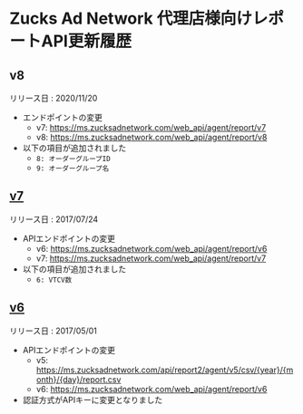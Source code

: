 # Zucks Ad Network 代理店様向けレポートAPI更新履歴

## v8

リリース日 : 2020/11/20

* エンドポイントの変更
    * v7: https://ms.zucksadnetwork.com/web_api/agent/report/v7
    * v8: https://ms.zucksadnetwork.com/web_api/agent/report/v8
* 以下の項目が追加されました
    * `8: オーダーグループID`
    * `9: オーダーグループ名`

## [v7](./archives/v7/)

リリース日 : 2017/07/24

* APIエンドポイントの変更
    * v6: https://ms.zucksadnetwork.com/web_api/agent/report/v6
    * v7: https://ms.zucksadnetwork.com/web_api/agent/report/v7
* 以下の項目が追加されました
    * `6: VTCV数`

## [v6](./archives/v6/)

リリース日 : 2017/05/01

* APIエンドポイントの変更
    * v5: https://ms.zucksadnetwork.com/api/report2/agent/v5/csv/{year}/{month}/{day}/report.csv
    * v6: https://ms.zucksadnetwork.com/web_api/agent/report/v6
* 認証方式がAPIキーに変更となりました
